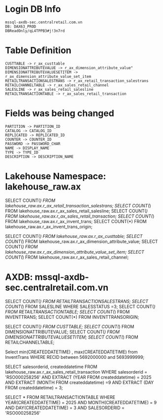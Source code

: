 # Login DB Info

    mssql-axdb-sec.centralretail.com.vn
    DB: DAX63_PROD
    DBReadOnly/qL4TPPB3#j!3n7rd

# Table Definition
    CUSTTABLE -> r_ax_custtable
    DIMENSIONATTRIBUTEVALUE -> r_ax_dimension_attribute_value"
    DIMENSIONATTRIBUTEVALUESETITEM -> r_ax_dimension_attribute_value_set_item
    RETAILTRANSACTIONSALESTRANS -> r_ax_retail_transaction_salestrans
    RETAILCHANNELTABLE -> r_ax_sales_retail_channel
    SALESLINE -> r_ax_sales_retail_salesline
    RETAILTRANSACTIONTABLE -> r_ax_sales_retail_transaction

# Fields was being changed

    PARTITION -> PARTITION_ID
    CATALOG -> CATALOG_ID
    REPLICATED -> REPLICATED_ID
    COUNTER -> COUNTER_ID
    PASSWORD -> PASSWORD_CHAR
    NAME -> DISPLAY_NAME
    TYPE -> TYPE_ID
    DESCRIPTION -> DESCRIPTION_NAME


# Lakehouse Namespace: lakehouse_raw.ax

SELECT COUNT(*) FROM lakehouse_raw.ax.r_ax_retail_transaction_salestrans;
SELECT COUNT(*) FROM lakehouse_raw.ax.r_ax_sales_retail_salesline;
SELECT COUNT(*) FROM lakehouse_raw.ax.r_ax_sales_retail_transaction;
SELECT COUNT(*) FROM lakehouse_raw.ax.r_ax_invent_trans;
SELECT COUNT(*) FROM lakehouse_raw.ax.r_ax_invent_trans_origin;

SELECT COUNT(*) FROM lakehouse_raw.ax.r_ax_custtable;
SELECT COUNT(*) FROM lakehouse_raw.ax.r_ax_dimension_attribute_value;
SELECT COUNT(*) FROM lakehouse_raw.ax.r_ax_dimension_attribute_value_set_item;
SELECT COUNT(*) FROM lakehouse_raw.ax.r_ax_sales_retail_channel;


# AXDB: mssql-axdb-sec.centralretail.com.vn

SELECT COUNT(*) FROM RETAILTRANSACTIONSALESTRANS;
SELECT COUNT(*) FROM SALESLINE WHERE SALESSTATUS =3;
SELECT COUNT(*) FROM RETAILTRANSACTIONTABLE;
SELECT COUNT(*) FROM INVENTTRANS;
SELECT COUNT(*) FROM INVENTTRANSORIGIN;

SELECT COUNT(*) FROM CUSTTABLE;
SELECT COUNT(*) FROM DIMENSIONATTRIBUTEVALUE;
SELECT COUNT(*) FROM DIMENSIONATTRIBUTEVALUESETITEM;
SELECT COUNT(*) FROM RETAILCHANNELTABLE;


Select min(CREATEDDATETIME) , max(CREATEDDATETIME) from InventTrans WHERE RECID between 5692000000 and 5693999999;

SELECT salesorderid, createddatetime
FROM lakehouse_raw.ax.r_ax_sales_retail_transaction
WHERE salesorderid = 'RSO000258256' AND
  EXTRACT (YEAR FROM createddatetime) = 2025 AND EXTRACT (MONTH FROM createddatetime) =9 AND EXTRACT (DAY FROM createddatetime) = 3;
  
SELECT *
FROM RETAILTRANSACTIONTABLE
WHERE YEAR(CREATEDDATETIME) = 2025
  AND MONTH(CREATEDDATETIME) = 9
  AND DAY(CREATEDDATETIME) = 3
  AND SALESORDERID = 'RSO000258256'

